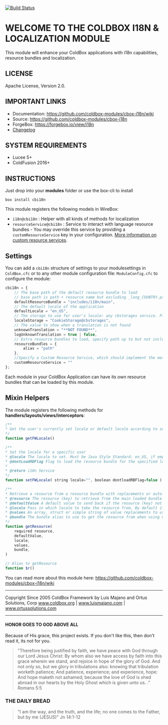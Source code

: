 [![Build Status](https://travis-ci.org/coldbox-modules/cbox-i18n.svg?branch=development)](https://travis-ci.org/coldbox-modules/cbox-i18n)

# WELCOME TO THE COLDBOX I18N & LOCALIZATION MODULE
This module will enhance your ColdBox applications with i18n capabilities,
resource bundles and localization.

## LICENSE
Apache License, Version 2.0.

## IMPORTANT LINKS
- Documentation: https://github.com/coldbox-modules/cbox-i18n/wiki
- Source: https://github.com/coldbox-modules/cbox-i18n
- ForgeBox: https://forgebox.io/view/i18n
- [Changelog](changelog.md)

## SYSTEM REQUIREMENTS
- Lucee 5+
- ColdFusion 2016+

## INSTRUCTIONS

Just drop into your **modules** folder or use the box-cli to install

`box install cbi18n`

This module registers the following models in WireBox:

- `i18n@cbi18n` : Helper with all kinds of methods for localization
- `resourceService@cbi18n` : Service to interact with language resource bundles - You may override this service by providing a `customResourceService` key in your configuration.  [More information on custom resource services](https://github.com/coldbox-modules/cbox-i18n/wiki/Custom-Resource-Services).

## Settings
You can add a `cbi18n` structure of settings to your modulesettings in  `ColdBox.cfc` or to any other module configuration file: `ModuleConfig.cfc` to configure the module:

```js
cbi18n = {
    // The base path of the default resource bundle to load
    // base path is path + resource name but excluding _lang_COUNTRY.properties
    defaultResourceBundle = "includes/i18n/main",
    // The default locale of the application
    defaultLocale = "en_US",
    // The storage to use for user's locale: any cbstorages service. Please use full wirebox ID
    localeStorage = "CookieStorage@cbstorages",
    // The value to show when a translation is not found
    unknownTranslation = "**NOT FOUND**",
    logUnknownTranslation = true | false,
    // Extra resource bundles to load, specify path up to but not including _lang_COUNTRY.properties here
    resourceBundles = {
        alias = "path"
    },
    //Specify a Custom Resource Service, which should implement the methods or extend the base i18n ResourceService ( e.g. - using a database to store i18n )
    customResourceService = ""
};
```

Each module in your ColdBox Application can have its own resource bundles that can be loaded by this module.

## Mixin Helpers
The module registers the following methods for **handlers/layouts/views/interceptors**:

```js
/**
* Get the user's currently set locale or default locale according to settings
*/
function getFWLocale()

/**
* Set the locale for a specific user
* @locale The locale to set. Must be Java Style Standard: en_US, if empty it will default to the default locale
* @dontLoadRBFlag Flag to load the resource bundle for the specified locale (If not already loaded)
* 
* @return i18n Service
*/
function setFWLocale( string locale="", boolean dontloadRBFlag=false )

/**
* Retrieve a resource from a resource bundle with replacements or auto-loading
* @resource The resource (key) to retrieve from the main loaded bundle.
* @defaultValue A default value to send back if the resource (key) not found
* @locale Pass in which locale to take the resource from. By default it uses the user's current set locale
* @values An array, struct or simple string of value replacements to use on the resource string
* @bundle The bundle alias to use to get the resource from when using multiple resource bundles. By default the bundle name used is 'default'
*/
function getResource(
    required resource,
    defaultValue,
    locale,
    values,
    bundle,
)

// Alias to getResource
function $r()
```

You can read more about this module here: https://github.com/coldbox-modules/cbox-i18n/wiki

********************************************************************************
Copyright Since 2005 ColdBox Framework by Luis Majano and Ortus Solutions, Corp
www.coldbox.org | www.luismajano.com | www.ortussolutions.com
********************************************************************************
#### HONOR GOES TO GOD ABOVE ALL
Because of His grace, this project exists. If you don't like this, then don't read it, its not for you.

>"Therefore being justified by faith, we have peace with God through our Lord Jesus Christ:
By whom also we have access by faith into this grace wherein we stand, and rejoice in hope of the glory of God.
And not only so, but we glory in tribulations also: knowing that tribulation worketh patience;
And patience, experience; and experience, hope:
And hope maketh not ashamed; because the love of God is shed abroad in our hearts by the 
Holy Ghost which is given unto us. ." Romans 5:5

### THE DAILY BREAD
 > "I am the way, and the truth, and the life; no one comes to the Father, but by me (JESUS)" Jn 14:1-12